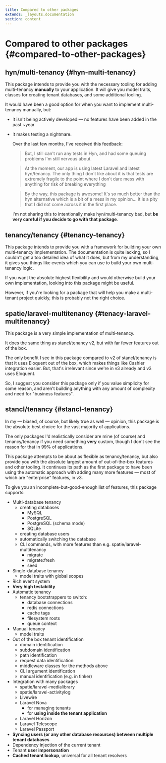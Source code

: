 ```yaml
---
title: Compared to other packages
extends: _layouts.documentation
section: content
---
```


# Compared to other packages {#compared-to-other-packages}

## hyn/multi-tenancy {#hyn-multi-tenancy}

This package intends to provide you with the necessary tooling for adding multi-tenancy **manually** to your application. It will give you model traits, classes for creating tenant databases, and some additional tooling.

It would have been a good option for when you want to implement multi-tenancy manually, but:

- It isn't being actively developed — no features have been added in the past ~year
- It makes testing a nightmare.

    Over the last few months, I've received this feedback:

    > But, I still can't run any tests in Hyn, and had some queuing problems I'm still nervous about.

    > At the moment, our app is using latest Laravel and latest hyn/tenancy. The only thing I don't like about it is that tests are extremely fragile to the point where I don't dare mess with anything for risk of breaking everything

    > By the way, this package is awesome! It's so much better than the hyn alternative which is a bit of a mess in my opinion... It is a pity that I did not come across it in the first place.

    I'm not sharing this to intentionally make hyn/multi-tenancy bad, but **be very careful if you decide to go with that package**.

## tenancy/tenancy {#tenancy-tenancy}

This package intends to provide you with a framework for building your own multi-tenancy implementation. The documentation is quite lacking, so I couldn't get a too detailed idea of what it does, but from my understanding, it gives you things like events which you can use to build your own multi-tenancy logic.

If you want the absolute highest flexibility and would otherwise build your own implementation, looking into this package might be useful.

However, if you're looking for a package that will help you make a multi-tenant project quickly, this is probably not the right choice.

## spatie/laravel-multitenancy {#tenacy-laravel-multitenancy}

This package is a very simple implementation of multi-tenancy.

It does the same thing as stancl/tenancy v2, but with far fewer features out of the box.

The only benefit I see in this package compared to v2 of stancl/tenancy is that it uses Eloquent out of the box, which makes things like Cashier integration easier. But, that's irrelevant since we're in v3 already and v3 uses Eloquent.

So, I suggest you consider this package only if you value simplicity for some reason, and aren't building anything with any amount of complexity and need for "business features".

## stancl/tenancy {#stancl-tenancy}

In my — biased, of course, but likely true as well — opinion, this package is the absolute best choice for the vast majority of applications.

The only packages I'd realistically consider are mine (of course) and tenancy/tenancy if you need something **very** custom, though I don't see the reason for that in 99% of applications.

This package attempts to be about as flexible as tenancy/tenancy, but also provide you with the absolute largest amount of out-of-the-box features and other tooling. It continues its path as the first package to have been using the automatic approach with adding many more features — most of which are "enterprise" features, in v3.

To give you an incomplete-but-good-enough list of features, this package supports:

- Multi-database tenancy
    - creating databases
        - MySQL
        - PostgreSQL
        - PostgreSQL (schema mode)
        - SQLite
    - creating database users
    - automatically switching the database
    - CLI commands, with more features than e.g. spatie/laravel-multitenancy
        - migrate
        - migrate:fresh
        - seed
- Single-database tenancy
    - model traits with global scopes
- Rich event system
- **Very high testability**
- Automatic tenancy
    - tenancy bootstrappers to switch:
        - database connections
        - redis connections
        - cache tags
        - filesystem roots
        - queue context
- Manual tenancy
    - model traits
- Out of the box tenant identification
    - domain identification
    - subdomain identification
    - path identification
    - request data identification
    - middleware classes for the methods above
    - CLI argument identification
    - manual identification (e.g. in tinker)
- Integration with many packages
    - spatie/laravel-medialibrary
    - spatie/laravel-activitylog
    - Livewire
    - Laravel Nova
        - for managing tenants
        - for **using inside the tenant application**
    - Laravel Horizon
    - Laravel Telescope
    - Laravel Passport
- **Syncing users (or any other database resources) between multiple tenant databases**
- Dependency injection of the current tenant
- Tenant **user impersonation**
- **Cached tenant lookup**, universal for all tenant resolvers
